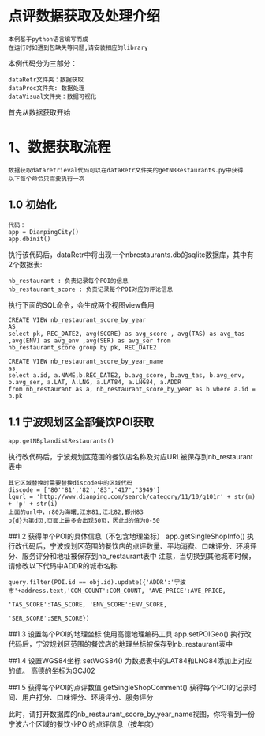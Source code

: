 点评数据获取及处理介绍
==================
    本例基于python语言编写而成
    在运行时如遇到包缺失等问题,请安装相应的library
    
本例代码分为三部分：

    dataRetr文件夹：数据获取
    dataProc文件夹: 数据处理
    dataVisual文件夹：数据可视化
    
首先从数据获取开始

# 1、数据获取流程
    数据获取dataretrieval代码可以在dataRetr文件夹的getNBRestaurants.py中获得
    以下每个命令只需要执行一次
## 1.0 初始化
    代码：
    app = DianpingCity()
	app.dbinit()
执行该代码后，dataRetr中将出现一个nbrestaurants.db的sqlite数据库，其中有2个数据表:
    
    nb_restaurant : 负责记录每个POI的信息
    nb_restaurant_score : 负责记录每个POI对应的评论信息

执行下面的SQL命令，会生成两个视图view备用

    CREATE VIEW nb_restaurant_score_by_year
    AS
    select pk, REC_DATE2, avg(SCORE) as avg_score , avg(TAS) as avg_tas ,avg(ENV) as avg_env ,avg(SER) as avg_ser from 
    nb_restaurant_score group by pk, REC_DATE2
    
    CREATE VIEW nb_restaurant_score_by_year_name
    as
    select a.id, a.NAME,b.REC_DATE2, b.avg_score, b.avg_tas, b.avg_env, b.avg_ser, a.LAT, A.LNG, a.LAT84, a.LNG84, a.ADDR 
    from nb_restaurant as a, nb_restaurant_score_by_year as b where a.id = b.pk

## 1.1 宁波规划区全部餐饮POI获取
    app.getNBplandistRestaurants()
执行改代码后，宁波规划区范围的餐饮店名称及对应URL被保存到nb_restaurant表中

    其它区域替换时需要替换discode中的区域代码
    discode = ['80''81','82','83','417','3949']
    lgurl = 'http://www.dianping.com/search/category/11/10/g101r' + str(m) + 'p' + str(i)
    上面的url中，r80为海曙,江东81,江北82,鄞州83
    p{d}为第d页,页面上最多会出现50页，因此d的值为0-50
    
##1.2 获得单个POI的具体信息（不包含地理坐标）
    app.getSingleShopInfo()
执行改代码后，宁波规划区范围的餐饮店的点评数量、平均消费、口味评分、环境评分、服务评分和地址被保存到nb_restaurant表中
注意，当切换到其他城市时候，请修改以下代码中ADDR的城市名称

    query.filter(POI.id == obj.id).update({'ADDR':'宁波市'+address.text,'COM_COUNT':COM_COUNT, 'AVE_PRICE':AVE_PRICE,
					                                       'TAS_SCORE':TAS_SCORE, 'ENV_SCORE':ENV_SCORE,
					                                       'SER_SCORE':SER_SCORE})
    
##1.3 设置每个POI的地理坐标
    使用高德地理编码工具
    app.setPOIGeo()
执行改代码后，宁波规划区范围的餐饮店的地理坐标被保存到nb_restaurant表中

##1.4 设置WGS84坐标
    setWGS84()
    为数据表中的LAT84和LNG84添加上对应的值。
    高德的坐标为GCJ02
    
##1.5 获得每个POI的点评数值
    getSingleShopComment()
    获得每个POI的记录时间、用户打分、口味评分、环境评分、服务评分

此时，请打开数据库的nb_restaurant_score_by_year_name视图，你将看到一份宁波六个区域的餐饮业POI的点评信息（按年度）